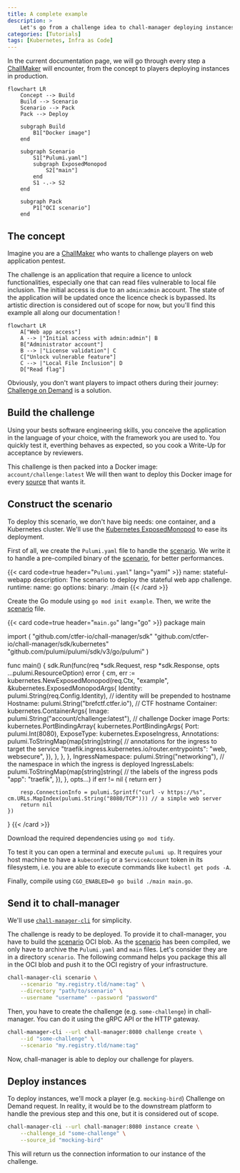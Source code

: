 ```yaml
---
title: A complete example
description: >
    Let's go from a challenge idea to chall-manager deploying instances !
categories: [Tutorials]
tags: [Kubernetes, Infra as Code]
---
```


In the current documentation page, we will go through every step a [ChallMaker](/docs/chall-manager/glossary#challmaker) will encounter, from the concept to players deploying instances in production.

```mermaid
flowchart LR
    Concept --> Build
    Build --> Scenario
    Scenario --> Pack
    Pack --> Deploy

    subgraph Build
        B1["Docker image"]
    end

    subgraph Scenario
        S1["Pulumi.yaml"]
        subgraph ExposedMonopod
            S2["main"]
        end
        S1 -.-> S2
    end

    subgraph Pack
        P1["OCI scenario"]
    end
```

## The concept

Imagine you are a [ChallMaker](/docs/chall-manager/glossary#challmaker) who wants to challenge players on web application pentest.

The challenge is an application that require a licence to unlock functionalities, especially one that can read files vulnerable to local file inclusion. The initial access is due to an `admin`:`admin` account. The state of the application will be updated once the licence check is bypassed.
Its artistic direction is considered out of scope for now, but you'll find this example all along our documentation !

```mermaid
flowchart LR
    A["Web app access"]
    A --> |"Initial access with admin:admin"| B
    B["Administrator account"]
    B --> |"License validation"| C 
    C["Unlock vulnerable feature"]
    C --> |"Local File Inclusion"| D
    D["Read flag"]
```

Obviously, you don't want players to impact others during their journey: [Challenge on Demand](/docs/chall-manager/glossary#challenge-on-demand) is a solution.

## Build the challenge

Using your bests software engineering skills, you conceive the application in the language of your choice, with the framework you are used to.
You quickly test it, everthing behaves as expected, so you cook a Write-Up for acceptance by reviewers.

This challenge is then packed into a Docker image: `account/challenge:latest`
We will then want to deploy this Docker image for every [source](/docs/chall-manager/glossary#source) that wants it.

## Construct the scenario

To deploy this scenario, we don't have big needs: one container, and a Kubernetes cluster.
We'll use the [Kubernetes ExposedMonopod](/docs/chall-manager/challmaker-guides/software-development-kit#kubernetes-exposedmonopod) to ease its deployment.

First of all, we create the `Pulumi.yaml` file to handle the [scenario](/docs/chall-manager/glossary#scenario).
We write it to handle a pre-compiled binary of the [scenario](/docs/chall-manager/glossary#scenario), for better performances.

{{< card code=true header="`Pulumi.yaml`" lang="yaml" >}}
name: stateful-webapp
description: The scenario to deploy the stateful web app challenge.
runtime:
  name: go
  options:
   binary: ./main
{{< /card >}}

Create the Go module using `go mod init example`.
Then, we write the [scenario](/docs/chall-manager/glossary#scenario) file.

{{< card code=true header="`main.go`" lang="go" >}}
package main

import (
	"github.com/ctfer-io/chall-manager/sdk"
	"github.com/ctfer-io/chall-manager/sdk/kubernetes"
	"github.com/pulumi/pulumi/sdk/v3/go/pulumi"
)

func main() {
	sdk.Run(func(req *sdk.Request, resp *sdk.Response, opts ...pulumi.ResourceOption) error {
		cm, err := kubernetes.NewExposedMonopod(req.Ctx, "example", &kubernetes.ExposedMonopodArgs{
			Identity: pulumi.String(req.Config.Identity), // identity will be prepended to hostname
			Hostname: pulumi.String("brefctf.ctfer.io"),  // CTF hostname
			Container: kubernetes.ContainerArgs{
				Image: pulumi.String("account/challenge:latest"), // challenge Docker image
				Ports: kubernetes.PortBindingArray{
					kubernetes.PortBindingArgs{
						Port:        pulumi.Int(8080),
						ExposeType:  kubernetes.ExposeIngress,
						Annotations: pulumi.ToStringMap(map[string]string{ // annotations for the ingress to target the service
							"traefik.ingress.kubernetes.io/router.entrypoints": "web, websecure",
						}),
					},
				},
			},
			IngressNamespace: pulumi.String("networking"), // the namespace in which the ingress is deployed
			IngressLabels: pulumi.ToStringMap(map[string]string{ // the labels of the ingress pods
				"app": "traefik",
			}),
		}, opts...)
		if err != nil {
			return err
		}

		resp.ConnectionInfo = pulumi.Sprintf("curl -v https://%s", cm.URLs.MapIndex(pulumi.String("8080/TCP"))) // a simple web server
		return nil
	})
}
{{< /card >}}

Download the required dependencies using `go mod tidy`.

To test it you can open a terminal and execute `pulumi up`. It requires your host machine to have a `kubeconfig` or a `ServiceAccount` token in its filesystem, i.e. you are able to execute commands like `kubectl get pods -A`.

Finally, compile using `CGO_ENABLED=0 go build ./main main.go`.

## Send it to chall-manager

We'll use [`chall-manager-cli`](https://github.com/ctfer-io/chall-manager/blob/main/cmd/chall-manager-cli) for simplicity.

The challenge is ready to be deployed. To provide it to chall-manager, you have to build the [scenario](/docs/chall-manager/glossary#scenario) OCI blob.
As the [scenario](/docs/chall-manager/glossary#scenario) has been compiled, we only have to archive the `Pulumi.yaml` and `main` files. Let's consider they are in a directory `scenario`.
The following command helps you package this all in the OCI blob and push it to the OCI registry of your infrastructure.

```bash
chall-manager-cli scenario \
	--scenario "my.registry.tld/name:tag" \
	--directory "path/to/scenario" \
	--username "username" --password "password"
```

Then, you have to create the challenge (e.g. `some-challenge`) in chall-manager. You can do it using the gRPC API or the HTTP gateway.

```bash
chall-manager-cli --url chall-manager:8080 challenge create \
    --id "some-challenge" \
    --scenario "my.registry.tld/name:tag"
```

Now, chall-manager is able to deploy our challenge for players.

## Deploy instances

To deploy instances, we'll mock a player (e.g. `mocking-bird`) Challenge on Demand request.
In reality, it would be to the downstream platform to handle the previous step and this one, but it is considered out of scope.

```bash
chall-manager-cli --url chall-manager:8080 instance create \
    --challenge_id "some-challenge" \
    --source_id "mocking-bird"
```

This will return us the connection information to our instance of the challenge.
